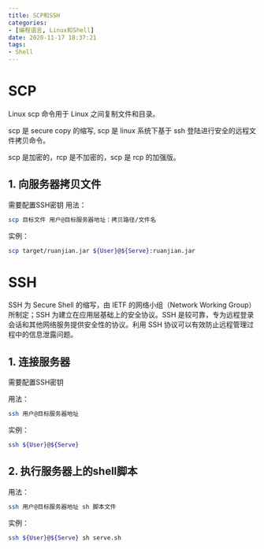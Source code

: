 ```yaml
---
title: SCP和SSH
categories: 
- [编程语言, Linux和Shell]
date: 2020-11-17 18:37:21
tags:
- Shell
---
```


# SCP
Linux scp 命令用于 Linux 之间复制文件和目录。

scp 是 secure copy 的缩写, scp 是 linux 系统下基于 ssh 登陆进行安全的远程文件拷贝命令。

scp 是加密的，rcp 是不加密的，scp 是 rcp 的加强版。
## 1. 向服务器拷贝文件
需要配置SSH密钥
用法：

``` bash
scp 目标文件 用户@目标服务器地址：拷贝路径/文件名
```
实例：
``` bash
scp target/ruanjian.jar ${User}@${Serve}:ruanjian.jar
```




# SSH
SSH 为 Secure Shell 的缩写，由 IETF 的网络小组（Network Working Group）所制定；SSH 为建立在应用层基础上的安全协议。SSH 是较可靠，专为远程登录会话和其他网络服务提供安全性的协议。利用 SSH 协议可以有效防止远程管理过程中的信息泄露问题。
## 1. 连接服务器
需要配置SSH密钥

用法：

``` bash
ssh 用户@目标服务器地址
```
实例：
``` bash
ssh ${User}@${Serve} 
```


## 2. 执行服务器上的shell脚本


用法：

``` bash
ssh 用户@目标服务器地址 sh 脚本文件
```
实例：
``` bash
ssh ${User}@${Serve} sh serve.sh
```

